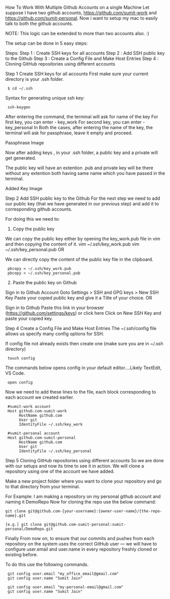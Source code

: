 How To Work With Multiple Github Accounts on a single Machine
Let suppose I have two github accounts, https://github.com/sumit-work and https://github.com/sumit-personal. Now i want to setup my mac to easily talk to both the github accounts.

NOTE: This logic can be extended to more than two accounts also. :)

The setup can be done in 5 easy steps:

Steps:
Step 1 : Create SSH keys for all accounts
Step 2 : Add SSH public key to the Github
Step 3 : Create a Config File and Make Host Entries
Step 4 : Cloning GitHub repositories using different accounts

Step 1
Create SSH keys for all accounts
First make sure your current directory is your .ssh folder.

     $ cd ~/.ssh
Syntax for generating unique ssh key:

     ssh-keygen

After entering the command, the terminal will ask for name of the key
For first key, you can enter - key_work
For second key, you can enter - key_personal
In Both the cases, after entering the name of the key, the terminal will ask for passphrase, leave it empty and proceed.

Passphrase Image

Now after adding keys , in your .ssh folder, a public key and a private will get generated.

The public key will have an extention .pub and private key will be there without any extention both having same name which you have passed in the terminal.

Added Key Image


Step 2
Add SSH public key to the Github
For the next step we need to add our public key (that we have generated in our previous step) and add it to corresponding github accounts.

For doing this we need to:

1. Copy the public key

 We can copy the public key either by opening the key_work.pub file in vim and then copying the content of it.
     vim ~/.ssh/key_work.pub
     vim ~/.ssh/key_personal.pub
OR

We can directly copy the content of the public key file in the clipboard.

     pbcopy < ~/.ssh/key_work.pub
     pbcopy < ~/.ssh/key_personal.pub
     
2. Paste the public key on Github

Sign in to Github Account
Goto Settings > SSH and GPG keys > New SSH Key
Paste your copied public key and give it a Title of your choice.
OR

Sign in to Github
Paste this link in your browser (https://github.com/settings/keys) or click here
Click on New SSH Key and paste your copied key.

Step 4
Create a Config File and Make Host Entries
The ~/.ssh/config file allows us specify many config options for SSH.

If config file not already exists then create one (make sure you are in ~/.ssh directory)

     touch config
The commands below opens config in your default editor....Likely TextEdit, VS Code.

     open config
Now we need to add these lines to the file, each block corresponding to each account we created earlier.

     #sumit-work account
     Host github.com-sumit-work
          HostName github.com
          User git
          IdentityFile ~/.ssh/key_work

     #sumit-personal account
     Host github.com-sumit-personal
          HostName github.com
          User git
          IdentityFile ~/.ssh/key_personal

Step 5
Cloning GitHub repositories using different accounts
So we are done with our setups and now its time to see it in action. We will clone a repository using one of the account we have added.

Make a new project folder where you want to clone your repository and go to that directory from your terminal.

For Example: I am making a repository on my personal github account and naming it DemoRepo Now for cloning the repo use the below command:

    git clone git@github.com-{your-username}:{owner-user-name}/{the-repo-name}.git

    [e.g.] git clone git@github.com-sumit-personal:sumit-personal/DemoRepo.git

Finally
From now on, to ensure that our commits and pushes from each repository on the system uses the correct GitHub user — we will have to configure user.email and user.name in every repository freshly cloned or existing before.

To do this use the following commands.

     git config user.email "my_office_email@gmail.com"
     git config user.name "Sumit Jain"
     
     git config user.email "my-personal-email@gmail.com"
     git config user.name "Sumit Jain"
